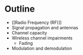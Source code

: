 # Outline

* [[Radio Frequency (RF)]]
* Signal propagation and antennas
* Channel capacity
* Wireless channel impairments
	* Fading
* Modulation and demodulation